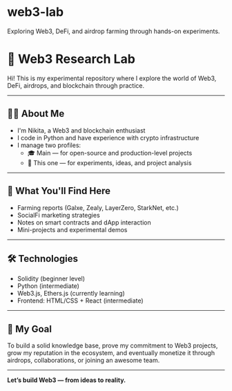 # web3-lab
Exploring Web3, DeFi, and airdrop farming through hands-on experiments.
# 🧪 Web3 Research Lab

Hi! This is my experimental repository where I explore the world of Web3, DeFi, airdrops, and blockchain through practice.

---

## 🧑‍💻 About Me

- I'm Nikita, a Web3 and blockchain enthusiast  
- I code in Python and have experience with crypto infrastructure  
- I manage two profiles:  
  - 🎓 Main — for open-source and production-level projects  
  - 🌌 This one — for experiments, ideas, and project analysis

---

## 📌 What You'll Find Here

- Farming reports (Galxe, Zealy, LayerZero, StarkNet, etc.)  
- SocialFi marketing strategies  
- Notes on smart contracts and dApp interaction  
- Mini-projects and experimental demos

---

## 🛠️ Technologies

- Solidity (beginner level)  
- Python (intermediate)  
- Web3.js, Ethers.js (currently learning)  
- Frontend: HTML/CSS + React (intermediate)

---

## 🎯 My Goal

To build a solid knowledge base, prove my commitment to Web3 projects, grow my reputation in the ecosystem, and eventually monetize it through airdrops, collaborations, or joining an awesome team.

---

**Let’s build Web3 — from ideas to reality.**
